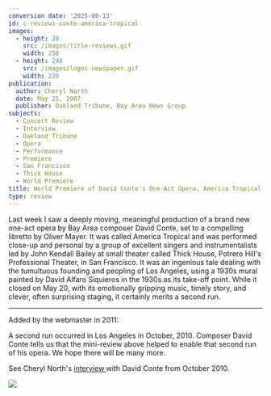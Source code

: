 ```yaml
---
conversion date: '2025-08-13'
id: c-reviews-conte-america-tropical
images:
  - height: 28
    src: /images/title-reviews.gif
    width: 250
  - height: 248
    src: /images/logos-newspaper.gif
    width: 220
publication:
  author: Cheryl North
  date: May 25, 2007
  publisher: Oakland Tribune, Bay Area News Group
subjects:
  - Concert Review
  - Interview
  - Oakland Tribune
  - Opera
  - Performance
  - Premiere
  - San Francisco
  - Thick House
  - World Premiere
title: World Premiere of David Conte's One-Act Opera, America Tropical
type: review
---
```


Last week I saw a deeply moving, meaningful production of a brand new one-act opera by Bay Area composer David Conte, set to a compelling libretto by Oliver Mayer. It was called America Tropical and was performed close-up and personal by a group of excellent singers and instrumentalists led by John Kendall Bailey at small theater called Thick House, Potrero Hill's Professional Theater, in San Francisco. It was an ingenious tale dealing with the tumultuous founding and peopling of Los Angeles, using a 1930s mural painted by David Alfaro Siquieros in the 1930s as its take-off point. While it closed on May 20, with its emotionally gripping music, timely story, and clever, often surprising staging, it certainly merits a second run.

---

Added by the webmaster in 2011:

A second run occurred in Los Angeles in October, 2010. Composer David Conte tells us that the mini-review above helped to enable that second run of his opera. We hope there will be many more.

See Cheryl North's [interview ](c-conte)with David Conte from October 2010.

![](/images/logos-newspaper.gif)
